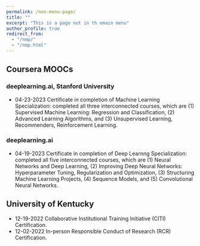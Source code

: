 ```yaml
---
permalink: /non-menu-page/
title: ""
excerpt: "This is a page not in th emain menu"
author_profile: true
redirect_from: 
  - "/nmp/"
  - "/nmp.html"
---
```

## Coursera MOOCs

### deeplearning.ai, Stanford University
  * 04-23-2023 Certificate in completion of Machine Learning Specialization: completed all three interconnected courses, which are (1) Supervised Machine Learning: Regression and Classification, (2) Advanced Learning Algorithms, and (3) Unsupervised Learning, Recommenders, Reinforcement Learning.

### deeplearning.ai 
 
  * 04-19-2023 Certificate in completion of Deep Learnng Specialization: completed all five interconnected courses, which are (1) Neural Networks and Deep Learning, (2) Improving Deep Neural Networks: Hyperparameter Tuning, Regularization and Optimization, (3) Structuring Machine Learning Projects, (4) Sequence Models, and (5) Convolutional Neural Networks.

## University of Kentucky
  * 12-19-2022 Collaborative Institutional Training Initiative (CITI) Certification.
  * 12-02-2022 In-person Responsible Conduct of Research (RCR) Certification.
